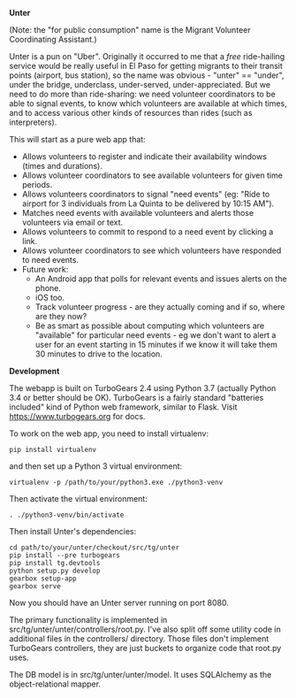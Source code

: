 **Unter**

(Note: the "for public consumption" name is the Migrant Volunteer
Coordinating Assistant.)

Unter is a pun on "Uber". Originally it occurred to me that a
*free* ride-hailing service would be really useful in El Paso
for getting migrants to their transit points (airport, bus
station), so the name was obvious - "unter" == "under", under the bridge,
underclass, under-served, under-appreciated. But we need to do
more than ride-sharing: we need volunteer coordinators to be
able to signal events, to know which volunteers are available
at which times, and to access various other kinds of resources
than rides (such as interpreters).

This will start as a pure web app that:

  * Allows volunteers to register and indicate their availability
    windows (times and durations).
  * Allows volunteer coordinators to see available volunteers for
    given time periods.
  * Allows volunteers coordinators to signal "need events" (eg:
    "Ride to airport for 3 individuals from La Quinta to be
    delivered by 10:15 AM").
  * Matches need events with available volunteers and alerts those
    volunteers via email or text.
  * Allows volunteers to commit to respond to a need event by
    clicking a link.
  * Allows volunteer coordinators to see which volunteers have
    responded to need events.
  * Future work:
    * An Android app that polls for relevant events and issues
      alerts on the phone.
    * iOS too.
    * Track volunteer progress - are they actually coming and
      if so, where are they now?
    * Be as smart as possible about computing which volunteers
      are "available" for particular need events - eg we don't
      want to alert a user for an event starting in 15 minutes
      if we know it will take them 30 minutes to drive to the
      location.

**Development**

The webapp is built on TurboGears 2.4 using Python 3.7 (actually
Python 3.4 or better should be OK). TurboGears is a fairly standard
"batteries included" kind of Python web framework, similar to
Flask. Visit https://www.turbogears.org for docs.

To work on the web app, you need to install virtualenv:

`pip install virtualenv`

and then set up a Python 3 virtual environment:

`virtualenv -p /path/to/your/python3.exe ./python3-venv`

Then activate the virtual environment:

`. ./python3-venv/bin/activate`

Then install Unter's dependencies:

```
cd path/to/your/unter/checkout/src/tg/unter
pip install --pre turbogears
pip install tg.devtools
python setup.py develop
gearbox setup-app
gearbox serve
```

Now you should have an Unter server running on port 8080.

The primary functionality is implemented in src/tg/unter/unter/controllers/root.py.
I've also split off some utility code in additional files in the
controllers/ directory. Those files don't implement TurboGears
controllers, they are just buckets to organize code that root.py
uses.

The DB model is in src/tg/unter/unter/model. It uses SQLAlchemy
as the object-relational mapper.
